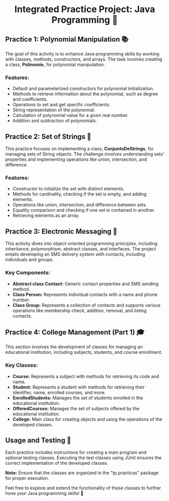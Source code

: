 <h1 align="center">Integrated Practice Project: Java Programming 🚀</h1>

## Practice 1: Polynomial Manipulation 📚

The goal of this activity is to enhance Java programming skills by working with classes, methods, constructors, and arrays. The task involves creating a class, **Polinomio**, for polynomial manipulation.

### Features:
- Default and parameterized constructors for polynomial initialization.
- Methods to retrieve information about the polynomial, such as degree and coefficients.
- Operations to set and get specific coefficients.
- String representation of the polynomial.
- Calculation of polynomial value for a given real number.
- Addition and subtraction of polynomials.

## Practice 2: Set of Strings 🧠

This practice focuses on implementing a class, **ConjuntoDeStrings**, for managing sets of String objects. The challenge involves understanding sets' properties and implementing operations like union, intersection, and difference.

### Features:
- Constructor to initialize the set with distinct elements.
- Methods for cardinality, checking if the set is empty, and adding elements.
- Operations like union, intersection, and difference between sets.
- Equality comparison and checking if one set is contained in another.
- Retrieving elements as an array.

## Practice 3: Electronic Messaging 📱

This activity dives into object-oriented programming principles, including inheritance, polymorphism, abstract classes, and interfaces. The project entails developing an SMS delivery system with contacts, including individuals and groups.

### Key Components:
- **Abstract class Contact:** Generic contact properties and SMS sending method.
- **Class Person:** Represents individual contacts with a name and phone number.
- **Class Group:** Represents a collection of contacts and supports various operations like membership check, addition, removal, and listing contacts.

## Practice 4: College Management (Part 1) 🎓

This section involves the development of classes for managing an educational institution, including subjects, students, and course enrollment.

### Key Classes:
- **Course:** Represents a subject with methods for retrieving its code and name.
- **Student:** Represents a student with methods for retrieving their identifier, name, enrolled courses, and more.
- **EnrolledStudents:** Manages the set of students enrolled in the educational institution.
- **OfferedCourses:** Manages the set of subjects offered by the educational institution.
- **College:** Main class for creating objects and using the operations of the developed classes.

## Usage and Testing 🧪

Each practice includes instructions for creating a main program and optional testing classes. Executing the test classes using JUnit ensures the correct implementation of the developed classes.

**Note:** Ensure that the classes are organized in the "tp.practicas" package for proper execution.

Feel free to explore and extend the functionality of these classes to further hone your Java programming skills! 🌟
